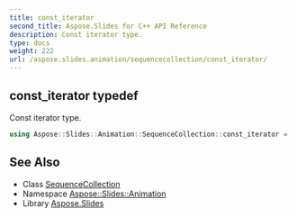```yaml
---
title: const_iterator
second_title: Aspose.Slides for C++ API Reference
description: Const iterator type.
type: docs
weight: 222
url: /aspose.slides.animation/sequencecollection/const_iterator/
---
```

## const_iterator typedef


Const iterator type.

```cpp
using Aspose::Slides::Animation::SequenceCollection::const_iterator =  typename iterator_holder_type::const_iterator
```

## See Also

* Class [SequenceCollection](../)
* Namespace [Aspose::Slides::Animation](../../)
* Library [Aspose.Slides](../../../)